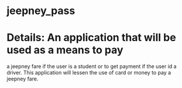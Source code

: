 # jeepney_pass
#
# Details: An application that will be used as a means to pay 
a jeepney fare if the user is a student or to get payment if the
user id a driver. This application will lessen the use of card or 
money to pay a jeepney fare.

